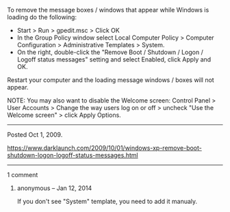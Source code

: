 To remove the message boxes / windows that appear while Windows is loading do the following:

* Start > Run > gpedit.msc > Click OK
* In the Group Policy window select Local Computer Policy > Computer Configuration > Administrative Templates > System.
* On the right, double-click the "Remove Boot / Shutdown / Logon / Logoff status messages" setting and select Enabled, click Apply and OK.

Restart your computer and the loading message windows / boxes will not appear.

NOTE: You may also want to disable the Welcome screen: Control Panel > User Accounts > Change the way users log on or off > uncheck "Use the Welcome screen" > click Apply Options.

---

Posted Oct 1, 2009.

https://www.darklaunch.com/2009/10/01/windows-xp-remove-boot-shutdown-logon-logoff-status-messages.html

---

1 comment

<ol>
    <li>
        <div>
            anonymous &ndash; Jan 12, 2014
            <div>
                <p>If you don't see "System" template, you need to add it manualy.</p>
            </div>
        </div>
    </li>
</ol>
